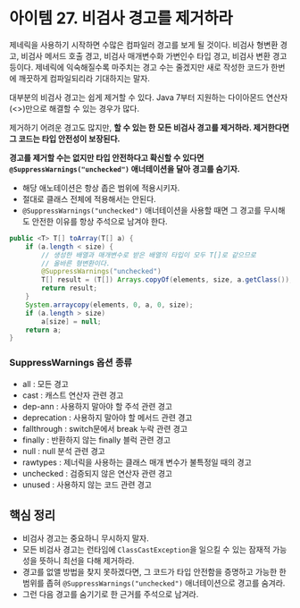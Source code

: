 # 아이템 27. 비검사 경고를 제거하라

제네릭을 사용하기 시작하면 수많은 컴파일러 경고를 보게 될 것이다. 비검사 형변환 경고, 비검사 메서드 호출 경고, 비검사 매개변수화 가변인수 타입 경고, 비검사 변환 경고 등이다. 제네릭에 익숙해질수록 마주치는 경고 수는 줄겠지만 새로 작성한 코드가 한번에 깨끗하게 컴파일되리라 기대하지는 말자.

대부분의 비검사 경고는 쉽게 제거할 수 있다. Java 7부터 지원하는 다이아몬드 연산자(<>)만으로 해결할 수 있는 경우가 많다.

제거하기 어려운 경고도 많지만, **할 수 있는 한 모든 비검사 경고를 제거하라. 제거한다면 그 코드는 타입 안전성이 보장된다.**

**경고를 제거할 수는 없지만 타입 안전하다고 확신할 수 있다면 `@SuppressWarnings("unchecked")` 애너테이션을 달아 경고를 숨기자.**

- 해당 애노테이션은 항상 좁은 범위에 적용시키자.
- 절대로 클래스 전체에 적용해서는 안된다.
- `@SuppressWarnings("unchecked")` 애너테이션을 사용할 때면 그 경고를 무시해도 안전한 이유를 항상 주석으로 남겨야 한다.

```java
public <T> T[] toArray(T[] a) {
    if (a.length < size) {
        // 생성한 배열과 매개변수로 받은 배열의 타입이 모두 T[]로 같으므로
        // 올바른 형변환이다.
        @SuppressWarnings("unchecked")
        T[] result = (T[]) Arrays.copyOf(elements, size, a.getClass());
        return result;
    }
    System.arraycopy(elements, 0, a, 0, size);
    if (a.length > size)
        a[size] = null;
    return a;
}
```

### SuppressWarnings 옵션 종류
- all : 모든 경고 
- cast : 캐스트 연산자 관련 경고 
- dep-ann : 사용하지 말아야 할 주석 관련 경고 
- deprecation : 사용하지 말아야 할 메서드 관련 경고 
- fallthrough : switch문에서 break 누락 관련 경고 
- finally : 반환하지 않는 finally 블럭 관련 경고 
- null : null 분석 관련 경고 
- rawtypes : 제너릭을 사용하는 클래스 매개 변수가 불특정일 때의 경고 
- unchecked : 검증되지 않은 연산자 관련 경고 
- unused : 사용하지 않는 코드 관련 경고

## 핵심 정리

- 비검사 경고는 중요하니 무시하지 말자.
- 모든 비검사 경고는 런타임에 `ClassCastException`을 일으킬 수 있는 잠재적 가능성을 뜻하니 최선을 다해 제거하라.
- 경고를 없앨 방법을 찾지 못하겠다면, 그 코드가 타입 안전함을 증명하고 가능한 한 범위를 좁혀 `@SuppressWarnings("unchecked")` 애너테이션으로 경고를 숨겨라.
- 그런 다음 경고를 숨기기로 한 근거를 주석으로 남겨라.
